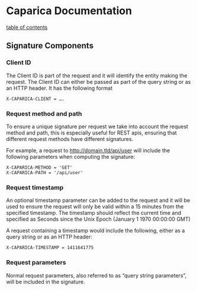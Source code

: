 # Caparica Documentation
[table of contents](../../index.md)

## Signature Components


### Client ID
The Client ID is part of the request and it will identify the entity making the request. The Client ID can either be passed as part of the query string or as an HTTP header.
It has the following format
```
X-CAPARICA-CLIENT = ….
```


### Request method and path
To ensure a unique signature per request we take into account the request method and path, this is especially useful for REST apis, ensuring that different request methods have different signatures.

For example, a request to http://domain.tld/api/user will include the following parameters when computing the signature:

```
X-CAPARICA-METHOD = 'GET'
X-CAPARICA-PATH = '/api/user'
```

### Request timestamp
An optional timestamp parameter can be added to the request and it will be used to ensure the request will only be valid within a 15 minutes from the specified timestamp.
The timestamp should reflect the current time and specified as Seconds since the Unix Epoch (January 1 1970 00:00:00 GMT)

A request containing a timestamp would include the following, either as a query string or as an HTTP header:

```
X-CAPARICA-TIMESTAMP = 1411641775
```

### Request parameters
Normal request parameters, also referred to as “query string parameters”, will be included in the signature.

